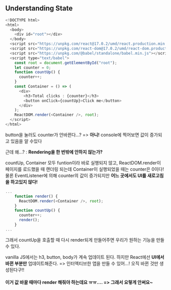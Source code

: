 ## Understanding State

```js
<!DOCTYPE html>
<html>
  <body>
    <div id="root"></div>
  </body>
  <script src="https://unpkg.com/react@17.0.2/umd/react.production.min.js"></script>
  <script src="https://unpkg.com/react-dom@17.0.2/umd/react-dom.production.min.js"></script>
  <script src="https://unpkg.com/@babel/standalone/babel.min.js"></script>
  <script type="text/babel">
    const root = document.getElementById("root");
    let counter = 0;
    function countUp() {
      counter++;
    }
    const Container = () => (
      <div>
        <h3>Total clicks : {counter}</h3>
        <button onClick={countUp}>Click me</button>
      </div>
    );
    ReactDOM.render(<Container />, root);
  </script>
</html>

```

button을 눌러도 counter가 안바뀐다...? => __아니!__ console에 찍어보면 값이 증가되고 있음을 알 수있다

근데 왜...? : __Rendering을 한 번밖에 안하지 않는가?__

countUp, Container 모두 funtion이라 바로 실행되지 않고, ReactDOM.render이 페이지를 로드했을 때 랜더링 되는데 Container이 실행되었을 때는 counter은 0이다! 물론 EventListener에 의해 counter의 값이 증가되지만 __어느 곳에서도 UI를 새로고침을 하고있지 않다!__

```js
...
    function render() {
      ReactDOM.render(<Container />, root);
    }
    function countUp() {
      counter++;
      render();
    }
...
```

그래서 countUp을 호출할 때 다시 render되게 만들어주면 우리가 원하는 기능을 만들 수 있다.

vanilla JS에서는 h3, button, body가 계속 업데이트 된다. 하지만 React에선 __UI에서 바뀐 부분만__ 업데이트해준다. => 인터엑티브한 앱을 만들 수 있어...! 오직 바뀐 것만 생성된다구!!

#### 이거 값 바꿀 때마다 render 해줘야 하는데요 ㅠㅠ.... => 그래서 요렇게 안써요~


